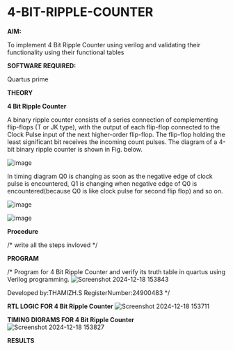# 4-BIT-RIPPLE-COUNTER

**AIM:**

To implement  4 Bit Ripple Counter using verilog and validating their functionality using their functional tables

**SOFTWARE REQUIRED:**

Quartus prime

**THEORY**

**4 Bit Ripple Counter**

A binary ripple counter consists of a series connection of complementing flip-flops (T or JK type), with the output of each flip-flop connected to the Clock Pulse input of the next higher-order flip-flop. The flip-flop holding the least significant bit receives the incoming count pulses. The diagram of a 4-bit binary ripple counter is shown in Fig. below.

![image](https://github.com/naavaneetha/4-BIT-RIPPLE-COUNTER/assets/154305477/cb4b74d4-31ab-4359-95d0-d22e67daba13)

In timing diagram Q0 is changing as soon as the negative edge of clock pulse is encountered, Q1 is changing when negative edge of Q0 is encountered(because Q0 is like clock pulse for second flip flop) and so on.

![image](https://github.com/naavaneetha/4-BIT-RIPPLE-COUNTER/assets/154305477/a573a7d6-014e-4e54-93e6-e2ac9530960b)

![image](https://github.com/naavaneetha/4-BIT-RIPPLE-COUNTER/assets/154305477/85e1958a-2fc1-49bb-9a9f-d58ccbf3663c)

**Procedure**

/* write all the steps invloved */

**PROGRAM**

/* Program for 4 Bit Ripple Counter and verify its truth table in quartus using Verilog programming.
![Screenshot 2024-12-18 153843](https://github.com/user-attachments/assets/f095cb72-1e13-4b93-a8ef-715fd3113ef6)

 Developed by:THAMIZH.S 
 RegisterNumber:24900483
*/

**RTL LOGIC FOR 4 Bit Ripple Counter**
![Screenshot 2024-12-18 153711](https://github.com/user-attachments/assets/acf1e313-d7a1-4e31-b2d6-fee9504b6c5a)

**TIMING DIGRAMS FOR 4 Bit Ripple Counter**
![Screenshot 2024-12-18 153827](https://github.com/user-attachments/assets/926e90b2-5142-4c03-8fe4-c2dc8c6c6fee)

**RESULTS**
